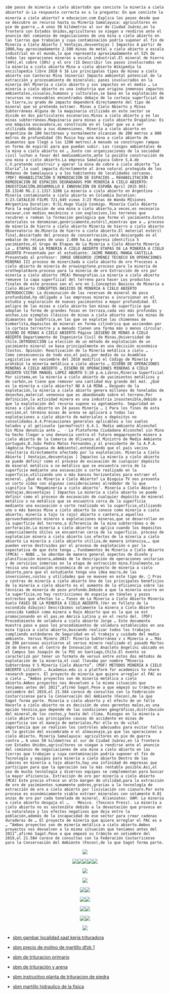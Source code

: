 
```
sbm pasos de mineria a cielo abiertoEn que conciste la minería a cielo abierto? 👍 La respuesta correcta es a la pregunta: En que conciste la minería a cielo abierto? e educacion.com Explica los pasos desde que se descubre un recurso hasta su Minería Samalayuca: agricultores en pie de guerra … A unos 50 kilómetros al sur de Ciudad Juárez,en la frontera con Estados Unidos,agricultores se niegan a rendirse ante el anuncio del comienzo de negociaciones de una mina a cielo abierto en las tierras que trabajan y cuya contaminación podría suponer el fin de Minería a Cielo Abierto [ Ventajas,desventajas ] Impactos A partir de 2008,hay aproximadamente 2.500 minas de metal a cielo abierto a escala industrial en el mundo,lo que representa aproximadamente el 52% de todas las operaciones mineras a escala industrial.El mineral de hierro (44%),el cobre (38%) y el oro (15 Describir los pasos involucrados en la minería a cielo abierto Mina a cielo abierto Wikipedia la enciclopedia libre 2018 6 16 Los principales tipos de minas a cielo abierto son Canteras Mina (minería) Impacto ambiental potencial de la extracción y procesamiento de minerales; pasos involucrados en la minería del Minería a cielo abierto y sus impactos en el medio … La minería a cielo abierto es una industria que origina inmensos impactos ambientales,visuales,humanos y culturales,se basa en la explotación de recursos no renovables encontrados debajo de la corteza superficial de la tierra,su grado de impacto dependerá directamente del tipo de mineral que se pretenda extraer. Minas a Cielo Abierto y Minas Subterráneas Alguna de la maquinaria utilizada en este sector se divide en dos particulares escenarios.Minas a cielo abierto y en las minas subterráneas.Maquinaria para minas a cielo abierto Dragalina: Es una máquina excavadora,es construida en el lugar que va a ser utilizada debido a sus dimensiones. Minería a cielo abierto en Argentina de 100 hectáreas y normalmente alcanzan de 200 metros a 800 metros de profundidad (En Rusia hay una mina a cielo abierto de diamantes que llegó a los 1200 metros).A menudo se construyen rampas en forma de espiral para que puedan subir. Los riesgos ambientales de la mina a cielo abierto en … Junto con organizaciones de la sociedad civil luchan a favor del medioambiente,ante la posible construcción de una mina a cielo abierto.La empresa Samalayuca Cobre S.A.de C.V.pretende construir y operar la mina de cobre a cielo abierto “La Gloria”,la cual impacta directamente al área natural protegida de los Médanos de Samalayuca y a los habitantes de localidades cercanas. (PDF) REHABILITACIÓN O REMEDIACIÓN DE ESPACIOS … REHABILITACIÓN O REMEDIACIÓN DE ESPACIOS DEGRADADOS POR MINERÍA A CIELO ABIERTO: INVESTIGACIÓN,DESARROLLO E INNOVACIÓN EN ESPAÑA April 2015 DOI: 10.13140 RG.2.1.1317.5208 La minería a cielo abierto en Argentina  · Mineria contaminante a cielo abierto en Colombia Duration: 3:23.CATALEJO FILMS 721,649 views 3:23 Minas de Wanda MIsiones #Argentina Duration: 9:51.Hugo Viajá Conmigo. Minería Cielo Abierto Para la explotación de una mina a cielo abierto,a veces,es necesario excavar,con medios mecánicos o con explosivos,los terrenos que recubren o rodean la formación geológica que forma el yacimiento.Estos materiales se denominan,genéricamente,estéril,mientras que a … proceso de minería de hierro a cielo abierto Minería de hierro a cielo abierto Observatorio de.Minería de hierro a cielo abierto.El material estéril final,descartado del proceso de concentración,será descargado en el embalse de relaves de unas 2.400 ha.La empresa identifica 5 yacimientos,el Grupo de Etapas de La Mineria a Cielo Abierto Minería La … ETAPAS DE LA MINERIA A CIELO ABIERTO ETAPAS DE LA MINERIA A CIELO ABIERTO Presentado por el estudiante: JAIME MANUEL MANGA CASTILLA Presentado al profesor: JORGE GREGORIO JIMENEZ TECNICO EN OPERACIONES MINERAS III proceso de minerc3ada a cielo abierto de oro Procesos a cielo abierto de minería de orowingstone.proceso para la mineria de orotheplat4orm.proceso para la mineria de oro Extracción de oro por minería a cielo abierto (MCA) Monografias.La minería a cielo abierto remueve la capa superficial del terreno para hacer Los productos finales de este proceso son el oro en 1.Conceptos Basicos de Mineria a Cielo Abierto CONCEPTOS BASICOS DE MINERIA A CIELO ABIERTO INTRODUCCION: La disminución de las reservas de mineral de poca profundidad,ha obligado a las empresas mineras a incursionar en el estudio y exploración de nuevos yacimientos a mayor profundidad. El peligro de las minas a cielo abierto Son minas de superficie que adoptan la forma de grandes fosas en terraza,cada vez más profundas y anchas.Los ejemplos clásicos de minas a cielo abierto son las minas de diamantes de Sudáfrica,en las que se explotan las chimeneas de kimberlita,depósitos de mineral en forma cilíndrica que ascienden por la corteza terrestre y a menudo tienen una forma más o menos circular. DISEÑO DE MINAS A CIELO ABIERTO Página 1DISEÑO DE MINAS A CIELO ABIERTO Departamento de Ingeniería Civil de Minas,Universidad de Chile.INTRODUCCIÓN La elección de un método de explotación de un yacimiento mineral se basa principalmente en una decisión económica (Costos. Opinión: Reactivación de la Minería metálica a cielo …  · Como consecuencia de todo eso,el país,por medio de su Asamblea Legislativa en noviembre del 2010 modificó el Código de Minería y prohibió la minería metálica a cielo abierto … DISEÑO DE OPERACIONES MINERAS A CIELO ABIERTO … DISEÑO DE OPERACIONES MINERAS A CIELO ABIERTO VICTOR MANUEL LOPEZ ABURTO 5:10 p.m.Libros,Mineria Superficial Por sistema,en la minería a cielo abierto de yacimientos metálicos y de carbón,se tiene que remover una cantidad muy grande del mat. ¿Qué es la minería a cielo abierto? NO A LA MINA … Después de la explotación,la minería a cielo abierto genera millones de toneladas de desechos,material venenoso que es abandonado sobre el terreno.Por definición,la actividad minera es una industria insostenible,debido a que la explotación del recurso supone su agotamiento. Seguridad en minas a cielo abierto en 24 pasos Minería … 1 Para los fines de esta sección,el término minas de arena se aplicará a todas las explotaciones a cielo abierto de materiales o depósitos no consolidados.6.4.Precauciones generales aplicables a los suelos helados y al gelisuelo (permafrost) 6.4.1. Medio ambiente Alconchel Sin Mina denuncia ante …  · La Plataforma Ciudadana Alconchel sin Mina ha hecho llegar a una denuncia contra el futuro megaproyecto minero a cielo abierto de la Comarca de Olivenza al Ministro de Medio Ambiente portugués,D.João Pedro Matos Fernandes,y al presidente de la A.P.A.(Agência Portuguesa do Ambiente),entendiendo que el país vecino resultaría directamente afectado por la explotación. Minería a Cielo Abierto [ Ventajas,desventajas ] Impactos La minería a cielo abierto se puede definir como el proceso de excavación de cualquier depósito de mineral metálico o no metálico que se encuentra cerca de la superficie mediante una excavación o corte realizado en la superficie,utilizando uno o más bancos horizontales para extraer el mineral. ¿Qué es Minería a Cielo Abierto? La Bioguia TV nos presenta un corto vídeo con algunas consideraciones alrededor de lo que significa la ‘Megaminería a cielo abierto’. Minería a Cielo Abierto [ Ventajas,desventajas ] Impactos La minería a cielo abierto se puede definir como el proceso de excavación de cualquier depósito de mineral metálico o no metálico que se encuentra cerca de la superficie mediante una excavación o corte realizado en la superficie,utilizando uno o más bancos Mina a cielo abierto Se conoce como minería a cielo abierto; minería a tajo (o rajo) abierto o cantera,a aquellos aprovechamientos mineros o explotaciones mineras,que se desarrollan en la superficie del terreno,a diferencia de la mina subterránea o de perforación.La minería a cielo abierto se aplica cuando los depósitos comercialmente útiles se encuentran cerca de la superficie. proceso de explotacion minera a cielo abierto Los efectos de la mineria a cielo abierto La minería a cielo abierto utiliza,de manera intensiva,… que pueden verse destruidos por el proceso de explotación o por la expectativa de que éste tenga … Fundamentos de Minería a Cielo Abierto (FMCA) ~ NUBE … Se abordan de manera general aspectos de diseño y planificación minera,además de la descripción de operaciones unitarias y de servicios inmersas en la etapa de extracción mina.Finalmente,se revisa una evaluación económica de un proyecto de minería a cielo abierto,para que el estudiante tenga una idea macro,de las inversiones,costos y utilidades que se mueven en este tipo de. 🥇 Pros y contras de minería a cielo abierto Uno de los principales beneficios de la minería a cielo abierto es el aumento de la eficiencia sobre las técnicas de minería de pozo profundo.Debido a que la minería ocurre en la superficie,no hay restricciones de espacio en túneles y pozos estrechos que afectan la … Fases de La Mineria a Cielo Abierto Minería Suelo FASES DE LA MINERIA A CIELO ABIERTO.(Ver en folleto de la escondida dibujos) Describimos solamente la minera a Cielo Abierto conocida tambin como minera a Rajo Abierto que es la que se est promocionando en el pas,en Amrica Latina y en el resto del. (PDF) Procedimiento de voladura a cielo abierto Jorge … Este documento muestra paso a paso los procedimientos de voladura establecidos en una mina típica a cielo abierto,buscando realizar todos los trabajos cumpliendo estándares de Seguridad en el trabajo y cuidado del medio ambiente. Versus Minero 2017: Minería Subterránea v s Minería a … Más de 200 personas asistieron al versus minero realizado el pasado Martes 24 de Enero en el Centro de Innovación UC Anacleto Angelini ubicado en el Campus San Joaquín de la PUC en Santiago,Chile.El evento se caracterizó por tener un formato de versus entre estos dos métodos de explotación de la minería,el cual llevaba por nombre “Minería Subterránea V S Minería Cielo Abierto”. (PDF) METODOS MINERIA A CIELO ABIERTO Lilibeth … Academia.edu is a platform for academics to share research papers. El proyecto de minería que quiere arreglar el PAC es a cielo … “Ambos proyectos son de minería metálica a cielo abierto.Ambos proyectos nos devuelven a la misma situación que teníamos antes del 2011”,afirmó Sagot.Pese a que empezó su trámite en setiembre del 2019,el 21.584 carece de consultas con la Federación Costarricense para la Conservación del Ambiente (Fecon),de la que Sagot forma parte. Minería a cielo abierto y el efecto de un fallo Hacerlo a cielo abierto no es decisión de unos gerentes malos,es una opción técnica,que depende de las condiciones geográficas,distribución del mineral,de los costos,y hasta del clima. Riesgos en la minería a cielo abierto Las principales causas de accidente en minas de superficie son el manejo de materiales.Por ello es de vital importancia que se realicen los controles adecuados para evitar fallos en la gestión del escombrado e el almacenaje,ya que las operaciones a cielo abierto. Minería Samalayuca: agricultores en pie de guerra contra … A unos 50 kilómetros al sur de Ciudad Juárez,en la frontera con Estados Unidos,agricultores se niegan a rendirse ante el anuncio del comienzo de negociaciones de una mina a cielo abierto en las tierras que trabajan y cuya contaminación podría suponer el fin de Tecnología y equipos para minería a cielo abierto Dentro de las labores en minería a tajo abierto,hay una infinidad de empresas que participan para que la operación sea lo más rentable posible.Así,el uso de mucha tecnología y diversos equipos se complementan para buscar la mayor eficiencia. Extracción de oro por minería a cielo abierto (MCA) Este precio ofrece un alto margen de utilidad,para la extracción de oro de yacimientos sumamente pobres,gracias a la tecnología de extracción de oro a cielo abierto por lixiviación con cianuro.Por este proceso es económicamente viable extraer minerales con solamente 0.01 onzas de oro por cada tonelada de mineral. Alianzatex: UAM: La minería a cielo abierto desgaja el …  · México. (Texcoco Press). La minería a cielo abierto no es sostenible debido a la devastación que provoca en la naturaleza y los efectos negativos que deja entre la población,además de la incapacidad de ese sector para crear cadenas duraderas de … El proyecto de minería que quiere arreglar el PAC es a … “Ambos proyectos son de minería metálica a cielo abierto.Ambos proyectos nos devuelven a la misma situación que teníamos antes del 2011”,afirmó Sagot.Pese a que empezó su trámite en setiembre del 2019,el 21.584 carece de consultas con la Federación Costarricense para la Conservación del Ambiente (Fecon),de la que Sagot forma parte. 
```

<div align="center">

<a href="https://es-crusher.shibang-china.com/github&k=sbm+pasos+de+mineria+a+cielo+abierto"><img src="https://static.shibang-china.com/es/crusher/logo.jpg"></a>

<a href="https://es-crusher.shibang-china.com/github&k=sbm+pasos+de+mineria+a+cielo+abierto"><img src="https://static.shibang-china.com/es/crusher/index.jpg"></a><a href="https://es-crusher.shibang-china.com/material.htmlgithub&k=sbm+pasos+de+mineria+a+cielo+abierto"><img src="https://static.shibang-china.com/es/crusher/material.jpg"></a><a href="https://es-crusher.shibang-china.com/application.htmlgithub&k=sbm+pasos+de+mineria+a+cielo+abierto"><img src="https://static.shibang-china.com/es/crusher/application.jpg"></a><a href="https://es-crusher.shibang-china.com/aboutus.htmlgithub&k=sbm+pasos+de+mineria+a+cielo+abierto"><img src="https://static.shibang-china.com/es/crusher/aboutus.jpg"></a><a href="https://es-crusher.shibang-china.com/contact.htmlgithub&k=sbm+pasos+de+mineria+a+cielo+abierto"><img src="https://static.shibang-china.com/es/crusher/contact.jpg"></a>

<a href="https://es-crusher.shibang-china.com/github&k=sbm+pasos+de+mineria+a+cielo+abierto"><img src="https://static.shibang-china.com/es/crusher/banner.jpg"></a>

<a href="https://swt.shibang-china.com/github&k=sbm+pasos+de+mineria+a+cielo+abierto"><img src="https://static.shibang-china.com/es/crusher/text.jpg"></a>

<a href="https://swt.shibang-china.com/github&k=sbm+pasos+de+mineria+a+cielo+abierto"><img src="https://static.shibang-china.com/es/crusher/chat.jpg"></a><a href="https://es-crusher.shibang-china.com/contact.htmlgithub&k=sbm+pasos+de+mineria+a+cielo+abierto"><img src="https://static.shibang-china.com/es/crusher/message.jpg"></a>

<a href="https://es-crusher.shibang-china.com/products/pe.htmlgithub&k=sbm+pasos+de+mineria+a+cielo+abierto"><img src="https://static.shibang-china.com/es/crusher/pe.jpg"></a><a href="https://es-crusher.shibang-china.com/products/pf.htmlgithub&k=sbm+pasos+de+mineria+a+cielo+abierto"><img src="https://static.shibang-china.com/es/crusher/pf.jpg"></a>

<a href="https://es-crusher.shibang-china.com/products/hpt.htmlgithub&k=sbm+pasos+de+mineria+a+cielo+abierto"><img src="https://static.shibang-china.com/es/crusher/hpt.jpg"></a><a href="https://es-crusher.shibang-china.com/products/vsi.htmlgithub&k=sbm+pasos+de+mineria+a+cielo+abierto"><img src="https://static.shibang-china.com/es/crusher/vsi.jpg"></a>

<a href="https://es-crusher.shibang-china.com/products/klv.htmlgithub&k=sbm+pasos+de+mineria+a+cielo+abierto"><img src="https://static.shibang-china.com/es/crusher/klv.jpg"></a><a href="https://es-crusher.shibang-china.com/products/portable.htmlgithub&k=sbm+pasos+de+mineria+a+cielo+abierto"><img src="https://static.shibang-china.com/es/crusher/portable.jpg"></a>

<a href="https://swt.shibang-china.com/github&k=sbm+pasos+de+mineria+a+cielo+abierto"><img src="https://static.shibang-china.com/es/crusher/case.jpg"></a>

</div>


* [sbm gambar localidad saat kerja trituradora](sbm%20gambar%20localidad%20saat%20kerja%20trituradora.md)

* [sbm precio de molino de martillo dfzk 1](sbm%20precio%20de%20molino%20de%20martillo%20dfzk%201.md)

* [sbm de trituracion primario](sbm%20de%20trituracion%20primario.md)

* [sbm de trituración y arena](sbm%20de%20trituraci%C3%B3n%20y%20arena.md)

* [sbm instructivo planta de trituracion de piedra](sbm%20instructivo%20planta%20de%20trituracion%20de%20piedra.md)

* [sbm martillo hidraulico de la fisica](sbm%20martillo%20hidraulico%20de%20la%20fisica.md)